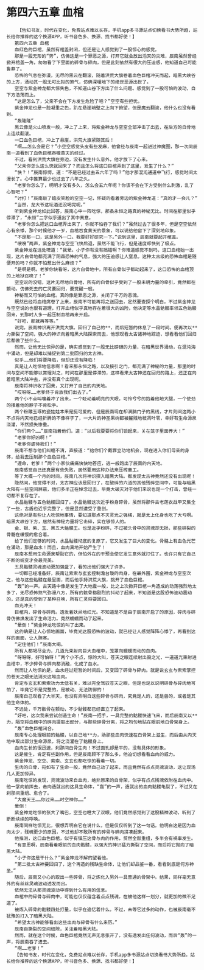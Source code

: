# 第四六五章 血棺
        【告知书友，时代在变化，免费站点难以长存，手机app多书源站点切换看书大势所趋，站长给你推荐的这个换源APP，听书音色多、换源、找书都好使！】
       第四六五章 血棺
       血红色的巨棺，虽然有棺盖封闭，但还是让人感觉到了一股惊心的感觉。
       那是一股无形的“势”，仿佛这是一个罪恶之源，打开它就会放出滔天的灾难，辰南虽然曾经掀开棺盖一角，匆匆看了下里面的碎骨与碎肉，但是此刻依然有很大的压迫感，他知道自己可能鲁莽了。
       恐怖的气息在弥漫，无尽的黑云在翻滚，随着洪荒大旗卷着血色巨棺冲天而起，暗黑大峡谷的上方，涌动其一股无可比拟的煞气，仿佛深埋地下的绝世恶源出世了。
       空空与紫金神龙都大惊失色，不知道山谷下方出了什么问题。感觉到了一股可怕的波动，自下方浩荡而上。
       “这是怎么了，父亲不会在下方发生危险了吧？”空空有些担忧。
       紫金神龙也是一脸凝重之色，趴在悬崖峭壁之上向下俯望，但是魔云翻滚，他什么也没有看到。
       “轰隆隆”
       黑云像是火山喷发一般，冲上了上来，将紫金神龙与空空全部冲击了出去，在后方的白骨地上连续翻滚。
       一口血色巨棺，冲上了悬崖，洪荒大旗紧随其后！
       “啊……怎么会是它？”小空空感觉头皮有些发麻，他曾经与辰南一起进过神魔图，那一次同辰南一道看到了血色巨棺吞噬黄天的经过。
       不过，看到洪荒大旗在旁边，没有发生什么意外，他才放下了心来。
       “父亲你怎么这么快就回来了？而且怎么将这口巨棺弄到了这里，发生了什么？”
       “快？！”辰南惊愕，道：“不是已经过去五六年了吗？”他才那混沌通道中飞行，感觉时间太漫长了。心中推算最少也过去了六年之久。
       “老爹你怎么了，明明才没有多久，怎么会五六年呢？你该不会在下方受到什么刺激，乱了心智吧？”
       “讨打！”辰南敲了嬉皮笑脸的空空一记，怀疑的看着旁边的紫金神龙道：“真的才一会儿？”
       “当然，龙大爷这坛酒还没喝完呢。”
       听到紫金神龙如此回答，辰南心中一阵吃惊，那条永恒之路真的神秘无比。时间在那里似乎停滞了，“永恒”二字似乎道出了其中真意。
       “老爹你怎么把这口血棺弄出来了，你就不怕吞了我们？”虽然过去了很多年，但是空空依然心有余悸，那个时候他才一岁，血棺吞食黄天的景象，可以说给他留下了深刻地印象。
       “不是那一口，这是另外一口。我要好好研究一下。”说到这里，辰南就要起开棺盖。
       “嗖嗖”两声，紫金神龙与空空飞快后退，虽然不能飞行，但是速度却快到了极点。
       紫金神龙在远处嚎道：“我晕。小子你有没有搞错啊？你难道感觉不到吗，这口血棺始一出现，这片白骨地都充满了阴森恐怖的气息，强大的压迫感让人窒息。这种太古级的恐怖血棺是随便开的吗？你就不怕惹出什么麻烦？”
       “是啊是啊。老爹你快看呀，这片白骨地中，所有白骨似乎都动起来了，这口恐怖的血棺顶的上地狱召唤了！”
       空空说的没错，这片无尽地白骨地，所有的白骨似乎受到了一股未明力量的牵引，竟然都在颤动。仿佛死去的亡灵要回归，要觉醒一般。
       神秘而又可怕的血棺。真的像是罪恶之源，关闭了千万的恶魂。
       既然已经将血棺席卷了上来，辰南不可能再将之送回去，定然要查探个明白。不过紫金神龙与空空说的也很有道理，打开血棺似乎真地存在着很大的凶险，他决定等水晶骷髅率领五色骷髅回来，到那时人多一起压制血棺再来开启。
       “好吧，那就再等等。”
       说完。辰南神识离开洪荒大旗。回归了自己的**，而后短暂的休息了一段时间。便再次以**力撕裂了空间，强大的神识向着暗黑大陆探索而去，他想观看太古诸神地踪迹，想看看他们回归后都做了些什么。
       然而，让他无比惊异的是，确实感觉到了一股无比磅礴的力量，在暗黑世界涌动，在混沌海中涌动，但是却难以捕捉到第二批回归的太古神。
       似乎……他们将要降临，但却还没有降临！
       真是让人吃惊地信息啊！看来那永恒之路，以及接引之门，都充满了神秘的力量，那里的时间与空间不能够以常理对之，时间在那里是停滞的，这样看来太古神还在回归的路上，还正在向着暗黑大陆冲去，并没有真个出现呢。
       辰南将神识收了回来，又打开了自己的内天地。
       “哎呀呀……老爹终于肯放我们出去了。”
       两个小不点叫嚷着冲了出来，一个眨动着明亮的大眼，可怜兮兮的抱着他地大腿，一个使劲的搂着他的脖子不肯松手。
       两个粉雕玉琢的瓷娃娃本来是挺可爱的，但是辰南现在却满脑门子的黑线，才片刻间这两小不点将内天地已经折腾的不像样子了，一大片的神圣果树都被摧残地枝凋叶零，幸好有生命源泉浇灌，不然损失惨重。
       “你们两个……”辰南指着他们，道：“以后我要要将你们锁起来，关在笼子里面养大！”
       “老爹你好凶啊！”
       “老爹你虐待我们！”
       辰南不想与他们纠缠不清，直接道：“给你们个戴罪立功地机会，现在进入你们母亲的身体，给我去压制那个血色巨棺。”
       “遵命，老爹！”两个小家伙痛痛快快地答应，逃一般跑出了辰南的内天地。
       辰南感觉自己还真是有些失败，居然要用这种办法来压榨童工。
       等了大概一个月的时间，辰南几次将神识探入暗黑大陆。都发现太古神竟然还没有出现呢！
       隐然间，他觉得不对，太古神应该是回归了，在破碎的六道的其他残碎空间中，可能与暗黑大陆有一些空间屏蔽，他们多半正在悼念过去，毕竟大破灭对于他们来说也是一个打击，曾经一切都不复存在了。
       水晶骷髅与五色骷髅回归了。水晶骷髅这次近乎粉身碎骨，虽然将那件古老莲衣战甲又集全了一些，古盾也近乎完整了，但是显然遭受了重创。
       这绝对是有些让人吃惊地事情，要知道那点不灭灵光之强横，就是太上化身也吃了大亏啊。暗黑大峡谷下方，居然有神秘力量将它击碎，实在够惊人的。
       金、银、紫、玉、黑五大骷髅王。也是近乎粉碎，不过被头骨中的灵魂却无损，那些碎裂的骨骼在缓慢的愈合着。
       给了他们足够的时间，水晶骷髅彻底的复原了，它又发生了巨大的变化。骨骼上有血色光芒在涌动，那是血水！而且，血肉真地开始产生了！
       辰南本想用生命源泉帮助它的，但怕外在的干预会使它发生意外就打住了。也许只有它自己不断的蜕变才会最完美。
       五具骷髅灵魂波动更加强盛了，看的出他们强大了许多。
       一切都已经准备好，辰南让索索与玄玄控制澹台璇的肉身，在最外围，紫金神龙与空空次之，他与这些骷髅在最里面，而后他手持洪荒大旗，挑开了血色巨棺。
       “轰”的一声。古天路中像是发生了大地震一般，比之上次掀开巨棺一角造成的动荡强烈地太多了，无尽恐怖煞气弥漫八方，所有的骸骨都剧烈的抖动了起来，不知道是这股恐怖波动震动的，还是真的受到了某种召唤，所有亡灵将要回归。
       血光冲天！
       巨棺内，碎骨与碎肉。透发着妖异地红光。不知道是不是由于辰南开启了的原因，碎肉与碎骨仿佛焕发出了生命活力。竟然蠕蠕而动了起来。
       “晕倒！”紫金神龙吃惊的叫了出来。
       这的确是让人心惊地画面，毕竟光这股恐怖的波动，就已经让人感觉阵阵心悸了，再看到这样的画面，让人胆寒。
       “定住他们！”辰南大喝。
       所有人都竭尽全力，几道光束射向巨大血棺中，笼罩向蠕蠕而动的血肉。
       “呀呀呀，好可怕呀！”两个小不点，惊的大叫，苍天之眼连续射出毁之光，一道道光束射进血棺中，不少碎骨与碎肉都消融，化成了血水。
       然而让人吃惊的是，血水经过短暂的时间后，又变回了碎骨与碎肉。就是说玄玄与索索掌控的苍天之眼无法消灭这堆血肉。
       肯定与玄玄和索索功力太低有关，难以完全驾驭苍天之眼，但是也足以说明碎骨与碎肉地可怕了，毕竟它不是完整的，是被动、无法防御的！
       辰南自己观看了大半天，也没有弄明白这些碎骨与碎肉，究竟是人的，还是兽的，或者是其他生命体的。
       不远处，千万骸骨在颤动，不少骷髅都已经直立了起来。
       “好吧，这次我来尝试创造生命！”辰南一招手，一具完整的骷髅快速飞来，而后辰南又以**力，隔空将血棺中的碎肉摄取出部分，与那些碎骨分离，将之均匀地贴在眼前地白骨架身上。
       “轰”血色巨棺闭合。
       辰南专心处理眼前的骷髅，以自己地**力，助那些血肉快速在白骨架上滋生，而后由从内天地中取出部分生命源泉，将之浇灌在了骷髅身上。
       血肉生长的很迅速，刹那间白骨生肉！不过面孔却是平的，没有具体的形象。
       这是催生，肯定有些副作用，但是辰南顾不了那么多，他迫切想看看血肉的威力。
       紫金神龙、空空、索索、玄玄也都吃惊的看着一切。
       生肉的白骨，宛如有了生命一般，竟然自己动了起来，而且竟然有点点灵魂波动，这让现场几人更加惊异。
       辰南吃惊的发现，灵魂波动来自血肉，绝非原来的白骨架，似乎有点点残魂依附在血肉中。他一掌向前挥去，击向造就出的这具生命体，“轰”的一声，造就出的血肉骷髅龟裂了，不过又在刹那间重组、愈合了。
       “大魔天王……你过来……时空神你……”
       晕倒！
       紫金神龙吃惊的张大了嘴巴，空空也瞪大了双眼，他们竟然感觉到了这股精神波动，听到了断断续续的呼唤。
       辰南同样吃惊无比，很想弄明白它在说什么，但是仅仅听到了这一句话。他明白这是因为血肉太少，残魂更少的原因，不过他却不敢所有的碎骨与碎肉拼凑起来。
       他推测，这口血色巨棺，似乎有镇压这骨与肉的作用，贸然全部重组，多半会有祸事发生。
       “有意思啊，辰南看着眼前的血肉骷髅，以强大的神识猛力撕裂了空间，而后将它抛向了暗黑大陆。
       “小子你这是干什么？”紫金神龙不解的望着他。
       “第二批太古神要回归了，这个再造的残缺生命体，让他们却品鉴一番，看看到底是何方神圣。”
       随后，辰南又小心的取出一些碎骨，将之炼化入另外一具普通的骨架中。结果，同样毫无意外的有丝丝灵魂波动透发而出。
       依然无法从那灵魂波动中得到什么有用的信息。
       血棺中的碎骨与碎肉中，可能也仅仅蕴含着点点残魂，在被他这样一划分，就更加的微不足道了。
       被炼入碎骨的骷髅四处打量，似乎在追忆着什么。不过，未等它过多的动作，也被辰南毫不犹豫的打入了暗黑大陆。
       “希望太古神能够看出这些血肉与碎骨有什么来历。”
       辰南自撕裂的空间缝隙，关注着暗黑大陆。
       然而，就在这个时候，血色巨棺竟然无声无息张开了，没有透发出任何波动，而后“轰”的一声，将辰南吞了进去。
       “啊……老爹！”
       【告知书友，时代在变化，免费站点难以长存，手机app多书源站点切换看书大势所趋，站长给你推荐的这个换源APP，听书音色多、换源、找书都好使！】